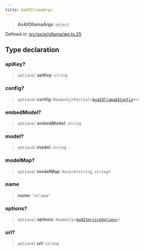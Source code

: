 ```yaml
---
title: AxAIOllamaArgs
---
```


> **AxAIOllamaArgs**: `object`

Defined in: [src/ax/ai/ollama/api.ts:25](#apidocs/httpsgithubcomax-llmaxblob3b79ada8d723949fcd8a76c2b6f48cf69d8394f8srcaxaiollamaapitsl25)

## Type declaration

<a id="apiKey"></a>

### apiKey?

> `optional` **apiKey**: `string`

<a id="config"></a>

### config?

> `optional` **config**: `Readonly`\<`Partial`\<[`AxAIOllamaAIConfig`](#apidocs/typealiasaxaiollamaaiconfig)\>\>

<a id="embedModel"></a>

### embedModel?

> `optional` **embedModel**: `string`

<a id="model"></a>

### model?

> `optional` **model**: `string`

<a id="modelMap"></a>

### modelMap?

> `optional` **modelMap**: `Record`\<`string`, `string`\>

<a id="name"></a>

### name

> **name**: `"ollama"`

<a id="options"></a>

### options?

> `optional` **options**: `Readonly`\<[`AxAIServiceOptions`](#apidocs/typealiasaxaiserviceoptions)\>

<a id="url"></a>

### url?

> `optional` **url**: `string`
